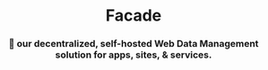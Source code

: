<h1 align="center">Facade</h1>

<h3 align="center">📡 our decentralized, self-hosted Web Data Management solution for apps, sites, & services.</h3>